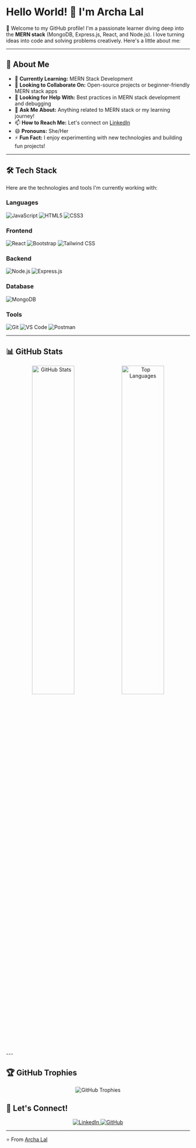 # Hello World! 👋 I'm Archa Lal

🌟 Welcome to my GitHub profile! I'm a passionate learner diving deep into the **MERN stack** (MongoDB, Express.js, React, and Node.js). I love turning ideas into code and solving problems creatively. Here's a little about me:

---



## 🚀 **About Me**

- 🌱 **Currently Learning:** MERN Stack Development
- 👯 **Looking to Collaborate On:** Open-source projects or beginner-friendly MERN stack apps
- 🤔 **Looking for Help With:** Best practices in MERN stack development and debugging
- 💬 **Ask Me About:** Anything related to MERN stack or my learning journey!
- 📫 **How to Reach Me:** Let's connect on [LinkedIn](https://www.linkedin.com/in/archa-lal/)
- 😄 **Pronouns:** She/Her
- ⚡ **Fun Fact:** I enjoy experimenting with new technologies and building fun projects!

---

## 🛠️ **Tech Stack**

Here are the technologies and tools I'm currently working with:

### **Languages**
![JavaScript](https://img.shields.io/badge/JavaScript-F7DF1E?style=for-the-badge&logo=javascript&logoColor=black)
![HTML5](https://img.shields.io/badge/HTML5-E34F26?style=for-the-badge&logo=html5&logoColor=white)
![CSS3](https://img.shields.io/badge/CSS3-1572B6?style=for-the-badge&logo=css3&logoColor=white)

### **Frontend**
![React](https://img.shields.io/badge/React-20232A?style=for-the-badge&logo=react&logoColor=61DAFB)
![Bootstrap](https://img.shields.io/badge/Bootstrap-563D7C?style=for-the-badge&logo=bootstrap&logoColor=white)
![Tailwind CSS](https://img.shields.io/badge/Tailwind_CSS-38B2AC?style=for-the-badge&logo=tailwind-css&logoColor=white)

### **Backend**
![Node.js](https://img.shields.io/badge/Node.js-339933?style=for-the-badge&logo=node.js&logoColor=white)
![Express.js](https://img.shields.io/badge/Express.js-000000?style=for-the-badge&logo=express&logoColor=white)

### **Database**
![MongoDB](https://img.shields.io/badge/MongoDB-47A248?style=for-the-badge&logo=mongodb&logoColor=white)

### **Tools**
![Git](https://img.shields.io/badge/Git-F05032?style=for-the-badge&logo=git&logoColor=white)
![VS Code](https://img.shields.io/badge/VS_Code-007ACC?style=for-the-badge&logo=visual-studio-code&logoColor=white)
![Postman](https://img.shields.io/badge/Postman-FF6C37?style=for-the-badge&logo=postman&logoColor=white)

---

## 📊 **GitHub Stats**

<div align="center">
  <img src="https://github-readme-stats.vercel.app/api?username=Archalal&show_icons=true&theme=dark&hide=stars,issues&title_color=00ff00&icon_color=00ff00&text_color=ffffff&bg_color=0d1117" alt="GitHub Stats" width="48%"/>
  <img src="https://github-readme-stats.vercel.app/api/top-langs/?username=Archalal&layout=compact&theme=dark&title_color=00ff00&text_color=ffffff&bg_color=0d1117" alt="Top Languages" width="48%"/>
</div>
---

## 🏆 **GitHub Trophies**

<div align="center">
  <img src="https://github-profile-trophy.vercel.app/?username=Archalal&theme=gruvbox&title_color=ffffff&icon_color=ffffff&text_color=ffffff&bg_color=282828" alt="GitHub Trophies"/>
</div>

## 🤝 **Let's Connect!**

<div align="center">
  <a href="https://www.linkedin.com/in/archa-lal/">
    <img src="https://img.shields.io/badge/LinkedIn-0077B5?style=for-the-badge&logo=linkedin&logoColor=white" alt="LinkedIn"/>
  </a>
  <a href="https://github.com/Archalal">
    <img src="https://img.shields.io/badge/GitHub-181717?style=for-the-badge&logo=github&logoColor=white" alt="GitHub"/>
  </a>
</div>

---

⭐️ From [Archa Lal](https://github.com/Archalal)
